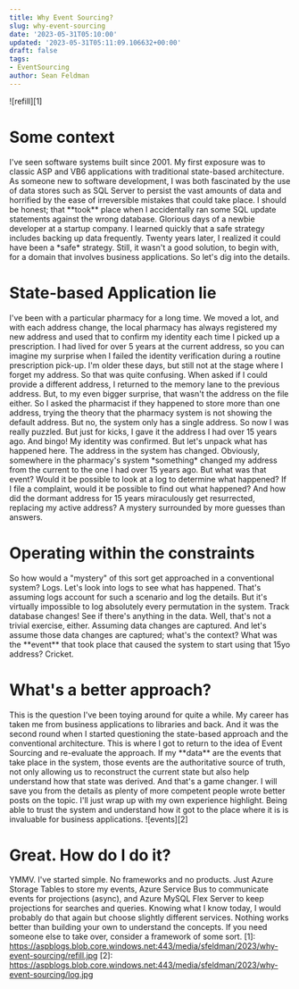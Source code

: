 ```yaml
---
title: Why Event Sourcing?
slug: why-event-sourcing
date: '2023-05-31T05:10:00'
updated: '2023-05-31T05:11:09.106632+00:00'
draft: false
tags:
- EventSourcing
author: Sean Feldman
---
```

![refill][1]
# Some context
I've seen software systems built since 2001. My first exposure was to classic ASP and VB6 applications with traditional state-based architecture. As someone new to software development, I was both fascinated by the use of data stores such as SQL Server to persist the vast amounts of data and horrified by the ease of irreversible mistakes that could take place. I should be honest; that \*\*took\*\* place when I accidentally ran some SQL update statements against the wrong database. Glorious days of a newbie developer at a startup company. I learned quickly that a safe strategy includes backing up data frequently.
Twenty years later, I realized it could have been a \*safe\* strategy. Still, it wasn't a good solution, to begin with, for a domain that involves business applications. So let's dig into the details.
# State-based Application lie
I've been with a particular pharmacy for a long time. We moved a lot, and with each address change, the local pharmacy has always registered my new address and used that to confirm my identity each time I picked up a prescription. I had lived for over 5 years at the current address, so you can imagine my surprise when I failed the identity verification during a routine prescription pick-up. I'm older these days, but still not at the stage where I forget my address. So that was quite confusing.
When asked if I could provide a different address, I returned to the memory lane to the previous address. But, to my even bigger surprise, that wasn't the address on the file either. So I asked the pharmacist if they happened to store more than one address, trying the theory that the pharmacy system is not showing the default address. But no, the system only has a single address. So now I was really puzzled. But just for kicks, I gave it the address I had over 15 years ago. And bingo! My identity was confirmed. But let's unpack what has happened here.
The address in the system has changed. Obviously, somewhere in the pharmacy's system \*something\* changed my address from the current to the one I had over 15 years ago. But what was that event? Would it be possible to look at a log to determine what happened? If I file a complaint, would it be possible to find out what happened? And how did the dormant address for 15 years miraculously get resurrected, replacing my active address? A mystery surrounded by more guesses than answers.
# Operating within the constraints
So how would a "mystery" of this sort get approached in a conventional system? Logs. Let's look into logs to see what has happened. That's assuming logs account for such a scenario and log the details. But it's virtually impossible to log absolutely every permutation in the system.
Track database changes! See if there's anything in the data. Well, that's not a trivial exercise, either. Assuming data changes are captured. And let's assume those data changes are captured; what's the context? What was the \*\*event\*\* that took place that caused the system to start using that 15yo address? Cricket.
# What's a better approach?
This is the question I've been toying around for quite a while. My career has taken me from business applications to libraries and back. And it was the second round when I started questioning the state-based approach and the conventional architecture. This is where I got to return to the idea of Event Sourcing and re-evaluate the approach. If my \*\*data\*\* are the events that take place in the system, those events are the authoritative source of truth, not only allowing us to reconstruct the current state but also help understand how that state was derived. And that's a game changer.
I will save you from the details as plenty of more competent people wrote better posts on the topic. I'll just wrap up with my own experience highlight. Being able to trust the system and understand how it got to the place where it is is invaluable for business applications.
![events][2]
# Great. How do I do it?
YMMV. I've started simple. No frameworks and no products. Just Azure Storage Tables to store my events, Azure Service Bus to communicate events for projections (async), and Azure MySQL Flex Server to keep projections for searches and queries. Knowing what I know today, I would probably do that again but choose slightly different services. Nothing works better than building your own to understand the concepts. If you need someone else to take over, consider a framework of some sort.
[1]: https://aspblogs.blob.core.windows.net:443/media/sfeldman/2023/why-event-sourcing/refill.jpg
[2]: https://aspblogs.blob.core.windows.net:443/media/sfeldman/2023/why-event-sourcing/log.jpg
